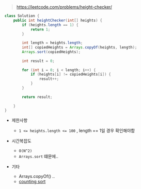 > https://leetcode.com/problems/height-checker/


```java
class Solution {
    public int heightChecker(int[] heights) {
        if (heights.length == 1) {
            return 1;
        }
        
        int length = heights.length;
        int[] copiedHeights = Arrays.copyOf(heights, length);
        Arrays.sort(copiedHeights);
        
        int result = 0;
        
        for (int i = 0; i < length; i++) {
            if (heights[i] != copiedHeights[i]) {
                result++;
            }
        }
        
        return result;
        
    }
}

```

- 제한사항 
    - `1 <= heights.length <= 100` , length == 1일 경우 확인해야함

- 시간복잡도
    - `O(N^2)` 
    - `Arrays.sort` 떄문에..

- 기타
    - Arrays.copyOf() ..
    - [counting sort](https://bowbowbow.tistory.com/8)